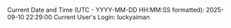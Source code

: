 Current Date and Time (UTC - YYYY-MM-DD HH:MM:SS formatted): 2025-09-10 22:29:00
Current User's Login: luckyaiman
